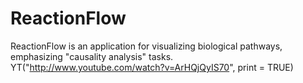 # ReactionFlow
ReactionFlow is an application for visualizing biological pathways, emphasizing "causality analysis" tasks.
YT("http://www.youtube.com/watch?v=ArHQjQyIS70", print = TRUE)
